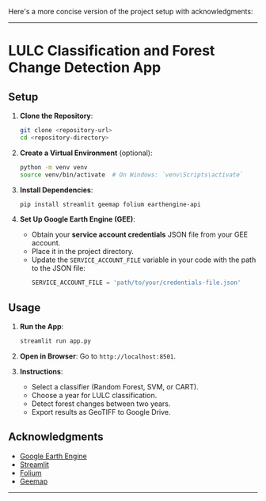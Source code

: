 Here's a more concise version of the project setup with acknowledgments:

---

# LULC Classification and Forest Change Detection App

## Setup

1. **Clone the Repository**:
   ```bash
   git clone <repository-url>
   cd <repository-directory>
   ```

2. **Create a Virtual Environment** (optional):
   ```bash
   python -m venv venv
   source venv/bin/activate  # On Windows: `venv\Scripts\activate`
   ```

3. **Install Dependencies**:
   ```bash
   pip install streamlit geemap folium earthengine-api
   ```

4. **Set Up Google Earth Engine (GEE)**:
   - Obtain your **service account credentials** JSON file from your GEE account.
   - Place it in the project directory.
   - Update the `SERVICE_ACCOUNT_FILE` variable in your code with the path to the JSON file:
     ```python
     SERVICE_ACCOUNT_FILE = 'path/to/your/credentials-file.json'
     ```

## Usage

1. **Run the App**:
   ```bash
   streamlit run app.py
   ```

2. **Open in Browser**: Go to `http://localhost:8501`.

3. **Instructions**:
   - Select a classifier (Random Forest, SVM, or CART).
   - Choose a year for LULC classification.
   - Detect forest changes between two years.
   - Export results as GeoTIFF to Google Drive.

## Acknowledgments
- [Google Earth Engine](https://earthengine.google.com/)
- [Streamlit](https://streamlit.io/)
- [Folium](https://python-visualization.github.io/folium/)
- [Geemap](https://geemap.org/)

---
